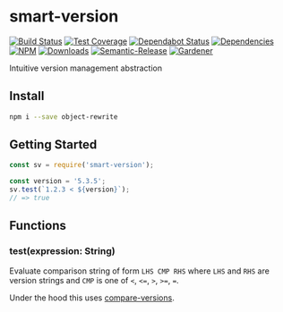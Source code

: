 # smart-version

[![Build Status](https://circleci.com/gh/blackflux/smart-version.png?style=shield)](https://circleci.com/gh/blackflux/smart-version)
[![Test Coverage](https://img.shields.io/coveralls/blackflux/smart-version/master.svg)](https://coveralls.io/github/blackflux/smart-version?branch=master)
[![Dependabot Status](https://api.dependabot.com/badges/status?host=github&repo=blackflux/smart-version)](https://dependabot.com)
[![Dependencies](https://david-dm.org/blackflux/smart-version/status.svg)](https://david-dm.org/blackflux/smart-version)
[![NPM](https://img.shields.io/npm/v/smart-version.svg)](https://www.npmjs.com/package/smart-version)
[![Downloads](https://img.shields.io/npm/dt/smart-version.svg)](https://www.npmjs.com/package/smart-version)
[![Semantic-Release](https://github.com/blackflux/js-gardener/blob/master/assets/icons/semver.svg)](https://github.com/semantic-release/semantic-release)
[![Gardener](https://github.com/blackflux/js-gardener/blob/master/assets/badge.svg)](https://github.com/blackflux/js-gardener)

Intuitive version management abstraction

## Install

```bash
npm i --save object-rewrite
```

## Getting Started

<!-- eslint-disable import/no-unresolved, import/no-extraneous-dependencies -->
```js
const sv = require('smart-version');

const version = '5.3.5';
sv.test(`1.2.3 < ${version}`);
// => true

```

## Functions

### test(expression: String)

Evaluate comparison string of form `LHS CMP RHS` where `LHS` and `RHS` are 
version strings and `CMP` is one of `<`, `<=`, `>`, `>=`, `=`.

Under the hood this uses [compare-versions](https://www.npmjs.com/package/compare-versions).
